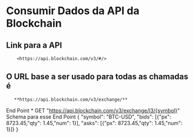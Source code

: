 # Consumir Dados da API da Blockchain

## Link para a API
        <https://api.blockchain.com/v3/#/>
## O URL base a ser usado para todas as chamadas é
       **https://api.blockchain.com/v3/exchange/**

End Point
        * GET "https://api.blockchain.com/v3/exchange/l3/{symbol}"
Schema para esse End Point
{ "symbol": "BTC-USD",
   "bids": [{"px": 8723.45,"qty": 1.45,"num": 1}],
   "asks": [{"px": 8723.45,"qty": 1.45,"num": 1}]}
}
